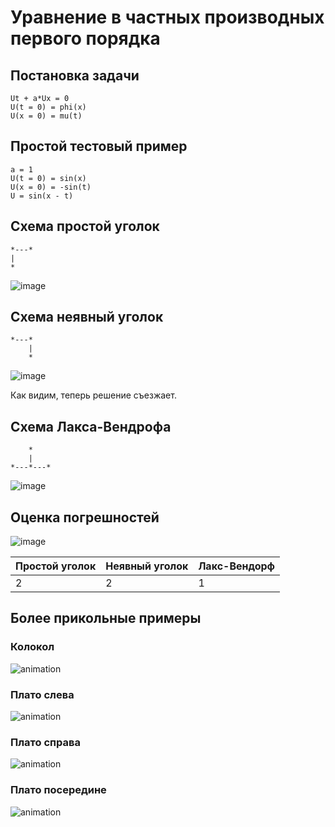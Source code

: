 # Уравнение в частных производных первого порядка

## Постановка задачи

```
Ut + a*Ux = 0
U(t = 0) = phi(x)
U(x = 0) = mu(t)
```

## Простой тестовый пример

```
a = 1
U(t = 0) = sin(x)
U(x = 0) = -sin(t)
U = sin(x - t)
```

## Схема простой уголок

```
*---*
|
*
```

![image](https://user-images.githubusercontent.com/25401699/160690160-c3dbc11f-93db-4111-b840-539bc73b195a.png)

## Схема неявный уголок

```
*---*
    |
    *
```

![image](https://user-images.githubusercontent.com/25401699/160690261-cfdf516a-0862-4bae-a34f-378e92f88794.png)

Как видим, теперь решение съезжает.

## Схема Лакса-Вендрофа

```
    *
    |
*---*---*
```

![image](https://user-images.githubusercontent.com/25401699/160690431-fa335ae1-08a1-451f-97fd-2781c4ccb41c.png)

## Оценка погрешностей

![image](https://user-images.githubusercontent.com/25401699/160690565-28039c77-eba3-49f3-879c-cdaa53071364.png)

| Простой уголок                  | Неявный уголок           | Лакс-Вендорф                |
|---------------------------------|--------------------------|-----------------------------|
| 2                               | 2                        | 1                           |

## Более прикольные примеры

### Колокол

![animation](https://user-images.githubusercontent.com/25401699/160690919-f9fed6e8-fefe-4de9-a62e-3b686c10d9b3.gif)

### Плато слева

![animation](https://user-images.githubusercontent.com/25401699/160691042-99f7849e-fd7a-4d2c-be77-64b3a677febb.gif)

### Плато справа

![animation](https://user-images.githubusercontent.com/25401699/160691203-7d30cf29-604d-4ffc-b761-ce49f3cfb706.gif)

### Плато посередине

![animation](https://user-images.githubusercontent.com/25401699/160691268-76b18a94-83c0-46c2-ae6c-955894086858.gif)



